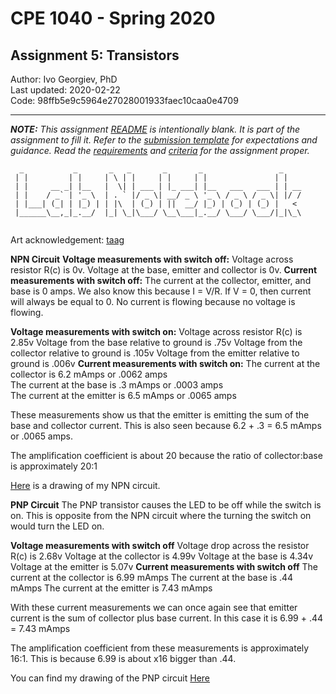 # CPE 1040 - Spring 2020

## Assignment 5: Transistors

Author: Ivo Georgiev, PhD  
Last updated: 2020-02-22  
Code: 98ffb5e9c5964e27028001933faec10caa0e4709  

---

_**NOTE:** This assignment [README](README.md) is _intentionally_ blank. It is part of the assignment to fill it. Refer to the [submission template](submission-template.md) for expectations and guidance. Read the [requirements](requirements.md) and [criteria](criteria.md) for the assignment proper._


```
  _           _       _   _       _       _                 _    
 | |         | |     | \ | |     | |     | |               | |   
 | |     __ _| |__   |  \| | ___ | |_ ___| |__   ___   ___ | | __
 | |    / _` | '_ \  | . ` |/ _ \| __/ _ \ '_ \ / _ \ / _ \| |/ /
 | |___| (_| | |_) | | |\  | (_) | ||  __/ |_) | (_) | (_) |   < 
 |______\__,_|_.__/  |_| \_|\___/ \__\___|_.__/ \___/ \___/|_|\_\
                                                                                                                      
```
Art acknowledgement: [taag](http://patorjk.com/software/taag/)

**NPN Circuit**
**Voltage measurements with switch off:**
Voltage across resistor R(c) is 0v.
Voltage at the base, emitter and collector is 0v.
**Current measurements with switch off:**
The current at the collector, emitter, and base is 0 amps. We also know this because I = V/R. If V = 0, then current will always be equal to 0. No current is flowing because no voltage is flowing.

**Voltage measurements with switch on:**
Voltage across resistor R(c) is 2.85v
Voltage from the base relative to ground is .75v 
Voltage from the collector relative to ground is .105v
Voltage from the emitter relative to ground is .006v
**Current measurements with switch on:**
The current at the collector is 6.2 mAmps or .0062 amps     
The current at the base is .3 mAmps or .0003 amps    
The current at the emitter is 6.5 mAmps or .0065 amps 

These measurements show us that the emitter is emitting the sum of the base and collector current. This is also seen because 6.2 + .3 = 6.5 mAmps or .0065 amps.  

The amplification coefficient is about 20 because the ratio of collector:base is approximately 20:1

[Here](https://imgur.com/a/XaB01gS) is a drawing of my NPN circuit.

**PNP Circuit**
The PNP transistor causes the LED to be off while the switch is on. This is opposite from the NPN circuit where the turning the switch on would turn the LED on.

**Voltage measurements with switch off**
Voltage drop across the resistor R(c) is 2.68v
Voltage at the collector is 4.99v
Voltage at the base is 4.34v 
Voltage at the emitter is 5.07v
**Current measurements with switch off**
The current at the collector is 6.99 mAmps
The current at the base is .44 mAmps
The current at the emitter is 7.43 mAmps 

With these current measurements we can once again see that emitter current is the sum of collector plus base current. In this case it is 6.99 + .44 = 7.43 mAmps

The amplification coefficient from these measurements is approximately 16:1. This is because 6.99 is about x16 bigger than .44.

You can find my drawing of the PNP circuit [Here](https://imgur.com/a/4xbOpXB)
